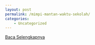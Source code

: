 ```yaml
---
layout: post
permalink: /mimpi-mantan-waktu-sekolah/
categories:
    - Uncategorized
---
```


[Baca Selengkapnya](/02)
